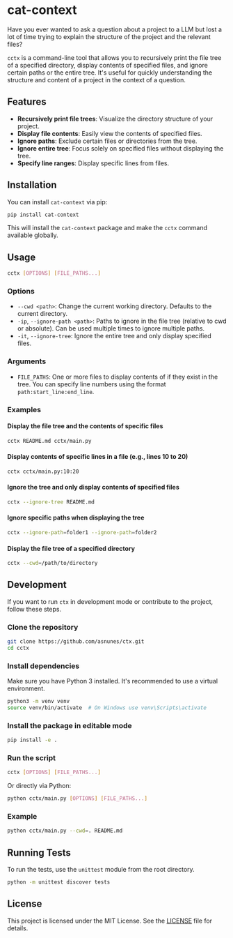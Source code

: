 # cat-context

Have you ever wanted to ask a question about a project to a LLM but lost a lot of time trying to explain the structure of the project and the relevant files? 

`cctx` is a command-line tool that allows you to recursively print the file tree of a specified directory, display contents of specified files, and ignore certain paths or the entire tree. It's useful for quickly understanding the structure and content of a project in the context of a question.

## Features

- **Recursively print file trees**: Visualize the directory structure of your project.
- **Display file contents**: Easily view the contents of specified files.
- **Ignore paths**: Exclude certain files or directories from the tree.
- **Ignore entire tree**: Focus solely on specified files without displaying the tree.
- **Specify line ranges**: Display specific lines from files.

## Installation

You can install `cat-context` via pip:

```bash
pip install cat-context
```

This will install the `cat-context` package and make the `cctx` command available globally.

## Usage

```bash
cctx [OPTIONS] [FILE_PATHS...]
```

### Options

- `--cwd <path>`: Change the current working directory. Defaults to the current directory.
- `-ip`, `--ignore-path <path>`: Paths to ignore in the file tree (relative to cwd or absolute). Can be used multiple times to ignore multiple paths.
- `-it`, `--ignore-tree`: Ignore the entire tree and only display specified files.

### Arguments

- `FILE_PATHS`: One or more files to display contents of if they exist in the tree. You can specify line numbers using the format `path:start_line:end_line`.

### Examples

#### Display the file tree and the contents of specific files

```bash
cctx README.md cctx/main.py
```

#### Display contents of specific lines in a file (e.g., lines 10 to 20)

```bash
cctx cctx/main.py:10:20
```

#### Ignore the tree and only display contents of specified files

```bash
cctx --ignore-tree README.md
```

#### Ignore specific paths when displaying the tree

```bash
cctx --ignore-path=folder1 --ignore-path=folder2
```

#### Display the file tree of a specified directory

```bash
cctx --cwd=/path/to/directory
```

## Development

If you want to run `ctx` in development mode or contribute to the project, follow these steps.

### Clone the repository

```bash
git clone https://github.com/asnunes/ctx.git
cd cctx
```

### Install dependencies

Make sure you have Python 3 installed. It's recommended to use a virtual environment.

```bash
python3 -m venv venv
source venv/bin/activate  # On Windows use venv\Scripts\activate
```

### Install the package in editable mode

```bash
pip install -e .
```

### Run the script

```bash
cctx [OPTIONS] [FILE_PATHS...]
```

Or directly via Python:

```bash
python cctx/main.py [OPTIONS] [FILE_PATHS...]
```

### Example

```bash
python cctx/main.py --cwd=. README.md
```

## Running Tests

To run the tests, use the `unittest` module from the root directory.

```bash
python -m unittest discover tests
```

## License

This project is licensed under the MIT License. See the [LICENSE](LICENSE) file for details.